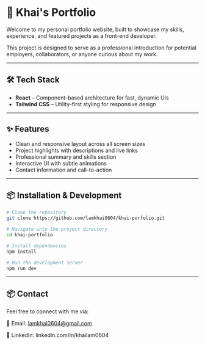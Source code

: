 # 🌟 Khai's Portfolio

Welcome to my personal portfolio website, built to showcase my skills, experience, and featured projects as a front-end developer.

This project is designed to serve as a professional introduction for potential employers, collaborators, or anyone curious about my work.

---

## 🛠️ Tech Stack

- **React** – Component-based architecture for fast, dynamic UIs
- **Tailwind CSS** – Utility-first styling for responsive design

---

## ✨ Features

- Clean and responsive layout across all screen sizes
- Project highlights with descriptions and live links
- Professional summary and skills section
- Interactive UI with subtle animations
- Contact information and call-to-action

---

## 📦 Installation & Development

```bash
# Clone the repository
git clone https://github.com/lamkhai0604/khai-porfolio.git

# Navigate into the project directory
cd khai-portfolio

# Install dependencies
npm install

# Run the development server
npm run dev
```

---

## 📦 Contact

Feel free to connect with me via:

📧 Email: lamkhai0604@gmail.com

💼 LinkedIn: linkedin.com/in/khailam0604
